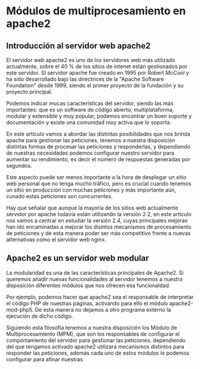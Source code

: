# Módulos de multiprocesamiento en apache2

## Introducción al servidor web apache2

El servidor web apache2 es uno de los servidores web más utilizado actualmente, sobre el 40 % de los sitios de intenet están gestionados por este servidor. Sl servidor apache fue creado en 1995 por Robert McCool y ha sido desarrollado bajo las directrices de la "Apache Software Foundation" desde 1999, siendo el primer proyecto de la fundación y su proyecto principal.

Podemos indicar mucas características del servidor, siendo las más importantes: que es un software de código abierto, multiplataforma, modular y extensible y muy popular, podemos encontrar un buen soporte y documentación y existe una comunidad muy activa que lo soporta.

En este artículo vamos a abordar las distintas posibilidades que nos brinda apache para gestionar las peticiones, tenemos a nuestra disposición distintas formas de procesar las peticiones y responderlas, y dependiendo de nuestras necesidades podemos configurar nuestro servidor para aumentar su rendimiento, es decir el número de respuestas generadas por segundos.

Este aspecto puede ser menos importante a la hora de desplegar un sitio web personal que no tenga mucho tráfico, pero es crucial cuando tenemos un sitio en producción con muchas peticiones y más importante aún, cunado estas peticiones son concurrentes.

Hay que señalar que aunque la mayoría de los sitios web actualmente servidor por apache todavía están utilizando la versión 2.2, en este artículo nos vamos a centrar en estudiar la versión 2.4, cuyas principales mejoras han ido encaminadas a mejorar los disintos mecanismos de procesamiento de peticiones y de esta manera poder ser más competitivo frente a nuevas alternativas como el servidor web nginx.

## Apache2 es un servidor web modular

La modularidad es una de las características principales de Apache2. Si queremos añadir nuevas funcionalidades al servidor tenemos a nuestra disposición diferentes módulos que nos ofrecen esa funcionaldad.

Por ejemplo, podemos hacer que apache2 sea el responsable de interpretar el código PHP de nuestras páginas, activando para ello el módulo apache2-mod-php5. De esta manera no dejamos a otro programa externo la ejecución de dicho código. 

Siguiendo esta filosófia tenemos a nuestra disposición los Módulo de Multiprocesamiento (MPM), que son los responsables de configurar el comportamiento del servidor para gestionar las peticiones. dependiendo del que tengamos activado apache2 utilizara mecanismos distintos para responder las peticiones, además cada uno de estos módulos lo podemos configurar para afinar nuestras 